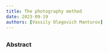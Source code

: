 ```yaml
---
title: The photography method
date: 2023-09-19
authors: [Vassily Olegovich Manturov]
---
```


## 

### Abstract

